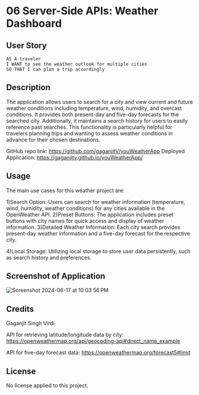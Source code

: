 # 06 Server-Side APIs: Weather Dashboard

## User Story

```
AS A traveler
I WANT to see the weather outlook for multiple cities
SO THAT I can plan a trip accordingly
```

## Description

The application allows users to search for a city and view current and future weather conditions including temperature, wind, humidity, and overcast conditions. It provides both present-day and five-day forecasts for the searched city. Additionally, it maintains a search history for users to easily reference past searches. This functionality is particularly helpful for travelers planning trips and wanting to assess weather conditions in advance for their chosen destinations.

GitHub repo link: https://github.com/gaganjitV/youWeatherApp
Deployed Application: https://gaganjitv.github.io/youWeatherApp/

## Usage

The main use cases for this weather project are:

1)Search Option: Users can search for weather information (temperature, wind, humidity, weather conditions) for any cities available in the OpenWeather API.
2)Preset Buttons: The application includes preset buttons with city names for quick access and display of weather information.
3)Detailed Weather Information: Each city search provides present-day weather information and a five-day forecast for the respective city.

4)Local Storage: Utilizing local storage to store user data persistently, such as search history and preferences.

## Screenshot of Application
![Screenshot 2024-06-17 at 10 03 56 PM](https://github.com/gaganjitV/youWeatherApp/assets/83557584/f99acccf-136a-4875-946d-d6a773777a93)


## Credits
Gaganjit Singh Virdi

API for retrieving latitude/longitude data by city: https://openweathermap.org/api/geocoding-api#direct_name_example

API for five-day forecast data: https://openweathermap.org/forecast5#limit

## License

No license applied to this project. 
